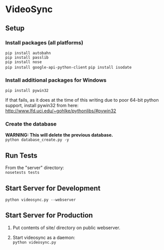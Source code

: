 VideoSync
=========

Setup
-----

### Install packages (all platforms)

`pip install autobahn`    
`pip install passlib`    
`pip install nose`    
`pip install google-api-python-client`
`pip install isodate`

### Install additional packages for Windows

`pip install pywin32`

If that fails, as it does at the time of this writing due to poor 64-bit python support, install pywin32 from here: http://www.lfd.uci.edu/~gohlke/pythonlibs/#pywin32

### Create the database

**WARNING: This will delete the previous database.**    
`python database_create.py -y`


Run Tests
---------

From the "server" directory:    
`nosetests tests`


Start Server for Development
----------------------------

`python videosync.py --webserver`


Start Server for Production
---------------------------

1. Put contents of site/ directory on public webserver.

2. Start videosync as a daemon:    
	`python videosync.py`
